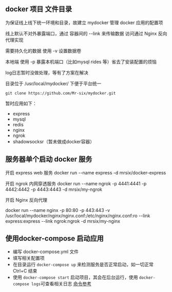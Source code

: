 ## docker 项目 文件目录
为保证线上线下统一环境和目录，故建立 mydocker 管理 docker 应用的配置项

线上默认不对外暴露端口，通过 容器间的 --link 来传输数据 访问通过 Nginx 反向代理实现

需要持久化的数据 使用 -v 设置数据卷

本地端 使用 -p 暴露本机端口（比如mysql rides 等）省去了安装配置的烦恼

log日志暂时没做处理，等有了方案在解决

目录位于 /usr/local/mydocker/ 下便于平台统一
```
git clone https://github.com/Mr-six/mydocker.git
```

暂时应用如下：
  * express
  * mysql 
  * redis
  * nginx
  * ngrok
  * shadowsocksr（暂未做成docker容器）

## 服务器单个启动 docker 服务

开启 express web 服务
docker run --name express -d mrsix/docker-express

开启 ngrok 内网穿透服务
docker run --name ngrok -p 4441:4441 -p 4442:4442 -p 4443:4443 -d  mrsix/my-ngrok

开启 Nginx 反向代理

docker run --name nginx -p 80:80 -p 443:443 -v /usr/local/mydocker/nginx/nginx.conf:/etc/nginx/nginx.conf:ro --link express:express --link ngrok:ngrok -d mrsix/my-nginx

## 使用docker-compose 启动应用
* 编写 docker-compose.yml 文件
* 填写相关配置项
* 在目录运行 `docker-compose up` 来检测服务是否正常启动，如一切正常 Ctrl+C 结束
* 使用 `docker-compose start` 启动项目，其会在后台运行，使用 `docker-compose logs`可查看相关日志
[命令参考](https://yeasy.gitbooks.io/docker_practice/content/compose/commands.html)

